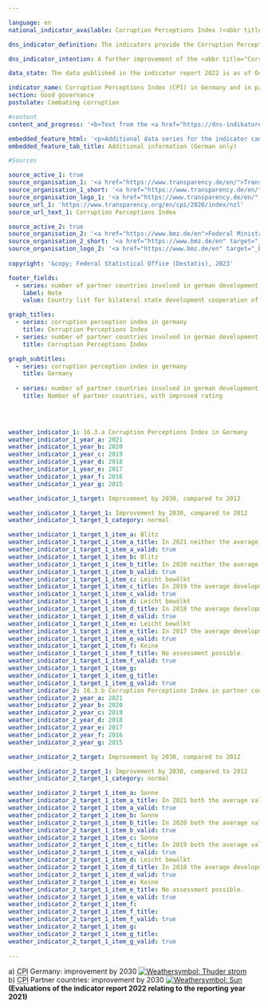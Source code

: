 ```yaml
---

language: en    
national_indicator_available: Corruption Perceptions Index (<abbr title="Corruption Perception Index" tabindex="0">CPI</abbr>) in Germany and in partner countries in the German development cooperation    

dns_indicator_definition: The indicators provide the Corruption Perceptions Index (<abbr title="Corruption Perception Index" tabindex="0">CPI</abbr>) from Transparency International for Germany (16.3.a) as well as the number of partner countries of German development assistance whose <abbr title="Corruption Perception Index" tabindex="0">CPI</abbr> has improved compared with 2012&nbsp;(16.3.b). The <abbr title="Corruption Perception Index" tabindex="0">CPI</abbr> measures how strongly corruption in the public sector is perceived in a country.    

dns_indicator_intention: A further improvement of the <abbr title="Corruption Perception Index" tabindex="0">CPI</abbr> for Germany is targeted for 2030. In addition, the <abbr title="Corruption Perception Index" tabindex="0">CPI</abbr> in the majority of partner countries involved in German development assistance should also improve. The base year in each case is 2012.    

data_state: The data published in the indicator report 2022 is as of Oct 31 2022. The data shown on this platform is updated regularly, so that more current data may be available online than published in the <a href="https://dns-indikatoren.de/en/publications_reports/">indicator report 2022</a>.    

indicator_name: Corruption Perceptions Index (CPI) in Germany and in partner countries in the German development cooperation    
section: Good governance    
postulate: Combating corruption    

#content     
content_and_progress: '<b>Text from the <a href="https://dns-indikatoren.de/en/publications_reports/">Indicator Report 2022&nbsp;</a></b><br><br>The study on <abbr title="Corruption Perception Index" tabindex="0">CPI</abbr> conducted by Transparency International is the most comprehensive overview study on perceived public sector corruption. The <abbr title="Corruption Perception Index" tabindex="0">CPI</abbr> is a composite indicator that is based on various expert and corporate surveys regarding the perception of corruption in the public sector. Depending on the survey, underlying definitions of corruption may differ, and the sources used for calculations may change over time. The results of these surveys are prone to distortions due to information about prior <abbr title="Corruption Perception Index" tabindex="0">CPI</abbr> values or results from similar studies. The index includes all countries for which at least three selected surveys are available. In its analysis of the <abbr title="Corruption Perception Index" tabindex="0">CPI</abbr>, the Joint Research Centre of the European Commission points out that, the statistical significance of the change must also be examined when the results are interpreted and that even in the case of statistically significant differences, the results of this indicator should be interpreted with caution. Hence, comparison over time and among countries is limited.<br><br>Compared to 2012, Germany’s score improved from 79&nbsp;to 80&nbsp;points in 2021. This value has worsen in comparison to 2017, which means that Germany comes to tenth place in the ranking. Though, compared with 2012, this change should not be viewed as statistically significant (at a significance level of 5&nbsp;%).<br><br>The Federal Statistical Office also gathers information on the topic of corruption as part of its satisfaction survey on official services. According to this survey, during their contact with public authorities 3.9&nbsp;% of the population had the impression in 2021&nbsp;that public service employees were susceptible to corruption. In the corresponding survey of companies, 4.0&nbsp;% of companies had the impression that public service employees were open to corruption.<br><br>The Police Crime Statistics record all criminal matters that become known to the police. In 2021, 712&nbsp;cases of accepting/granting a benefit as well as taking/offering a bribe were recorded in the public sector. Furthermore, the Police Crime Statistics also list cases where bribes were taken or offered in commercial practice as well as concomitant offences of corruption such as fraud and breach of trust, document forgery, agreements in restriction of competition upon invitations to tender, obstruction of punishment, false certification in public office and violation of official secrecy.<br><br>With reference to German official development assistance, 48&nbsp;of the 87&nbsp;partner countries evaluated by the <abbr title="Corruption Perception Index" tabindex="0">CPI</abbr> scored better in 2021&nbsp;compared with 2012. In the review period, the number of partner countries developing in a positive direction has increased each year up to 2016. Their number decreased slightly in 2018&nbsp;and increased again in the subsequent years. As many as 31&nbsp;partner countries of German development assistance reported a statistically significant improvement (at a significance level of 5&nbsp;%) in 2021&nbsp;compared with 2012. In 2014, six partner countries had reported a significant improvement.'    

embedded_feature_html: '<p>Additional data series for the indicator can be found <a href="https://dnsTestEnvironment.github.io/dns-indicators/en/public/AddInfos/en/16_3_ab.pdf" target="_blank" >here</a>.</p><br><small>Note: You can display the PDF document directly in your browser or download the PDF document and open it with a PDF reader of your choice. We will be happy to advise you.</small>'
embedded_feature_tab_title: Additional information (German only)    

#Sources    

source_active_1: true
source_organisation_1: '<a href="https://www.transparency.de/en/">Transparency International e.V.</a>'
source_organisation_1_short: '<a href="https://www.transparency.de/en/" target="_blank">Transparency International e.V.</a>'
source_organisation_logo_1: '<a href="https://www.transparency.de/en/" target="_blank"><img src="www.dnsTestEnvironment.github.io/dns-indicators/public/OrgImgEn/ta.png" alt="Transparency International e.V." title=" Click here to visit the homepage of the organizationTransparency International e.V." style="height:60px; width:148px; border: transparent"/></a>'
source_url_1: 'https://www.transparency.org/en/cpi/2020/index/nzl'
source_url_text_1: Corruption Perceptions Index

source_active_2: true
source_organisation_2: '<a href="https://www.bmz.de/en">Federal Ministry for Economic Cooperation and Development</a>'
source_organisation_2_short: '<a href="https://www.bmz.de/en" target="_blank">Federal Ministry for Economic Cooperation and Development</a>'
source_organisation_logo_2: '<a href="https://www.bmz.de/en" target="_blank"><img src="www.dnsTestEnvironment.github.io/dns-indicators/public/OrgImgEn/bmz.png" alt="Federal Ministry for Economic Cooperation and Development" title=" Click here to visit the homepage of the organizationFederal Ministry for Economic Cooperation and Development" style="height:60px; width:148px; border: transparent"/></a>'
    
copyright: '&copy; Federal Statistical Office (Destatis), 2023'    

footer_fields:
  - series: number of partner countries involved in german development cooperation with improved cpi scores compared with 2012
    label: Note
    value: Country list for bilateral state development cooperation of the German Federal Ministry for Economic Cooperation and Development was updated in 2022. Data in the time series have been revised accordingly.    

graph_titles: 
  - series: corruption perception index in germany
    title: Corruption Perceptions Index
  - series: number of partner countries involved in german development cooperation with improved cpi scores compared with 2012
    title: Corruption Perceptions Index    

graph_subtitles: 
  - series: corruption perception index in germany
    title: Germany
    
  - series: number of partner countries involved in german development cooperation with improved cpi scores compared with 2012
    title: Number of partner countries, with improved rating
        

            

weather_indicator_1: 16.3.a Corruption Perceptions Index in Germany
weather_indicator_1_year_a: 2021
weather_indicator_1_year_b: 2020
weather_indicator_1_year_c: 2019
weather_indicator_1_year_d: 2018
weather_indicator_1_year_e: 2017
weather_indicator_1_year_f: 2016
weather_indicator_1_year_g: 2015

weather_indicator_1_target: Improvement by 2030, compared to 2012

weather_indicator_1_target_1: Improvement by 2030, compared to 2012
weather_indicator_1_target_1_category: normal

weather_indicator_1_target_1_item_a: Blitz
weather_indicator_1_target_1_item_a_title: In 2021 neither the average value nor the last change pointed in the right direction.
weather_indicator_1_target_1_item_a_valid: true
weather_indicator_1_target_1_item_b: Blitz
weather_indicator_1_target_1_item_b_title: In 2020 neither the average value nor the last change pointed in the right direction.
weather_indicator_1_target_1_item_b_valid: true
weather_indicator_1_target_1_item_c: Leicht bewölkt
weather_indicator_1_target_1_item_c_title: In 2019 the average development aimed in the right direction, but in the previous year there had been a development in the wrong direction or no change at all.
weather_indicator_1_target_1_item_c_valid: true
weather_indicator_1_target_1_item_d: Leicht bewölkt
weather_indicator_1_target_1_item_d_title: In 2018 the average development aimed in the right direction, but in the previous year there had been a development in the wrong direction or no change at all.
weather_indicator_1_target_1_item_d_valid: true
weather_indicator_1_target_1_item_e: Leicht bewölkt
weather_indicator_1_target_1_item_e_title: In 2017 the average development aimed in the right direction, but in the previous year there had been a development in the wrong direction or no change at all.
weather_indicator_1_target_1_item_e_valid: true
weather_indicator_1_target_1_item_f: Keine
weather_indicator_1_target_1_item_f_title: No assessment possible.
weather_indicator_1_target_1_item_f_valid: true
weather_indicator_1_target_1_item_g: 
weather_indicator_1_target_1_item_g_title: 
weather_indicator_1_target_1_item_g_valid: true
weather_indicator_2: 16.3.b Corruption Perceptions Index in partner countries involved in German development cooperation
weather_indicator_2_year_a: 2021
weather_indicator_2_year_b: 2020
weather_indicator_2_year_c: 2019
weather_indicator_2_year_d: 2018
weather_indicator_2_year_e: 2017
weather_indicator_2_year_f: 2016
weather_indicator_2_year_g: 2015

weather_indicator_2_target: Improvement by 2030, compared to 2012

weather_indicator_2_target_1: Improvement by 2030, compared to 2012
weather_indicator_2_target_1_category: normal

weather_indicator_2_target_1_item_a: Sonne
weather_indicator_2_target_1_item_a_title: In 2021 both the average value and the previous annual change pointed in the right direction.
weather_indicator_2_target_1_item_a_valid: true
weather_indicator_2_target_1_item_b: Sonne
weather_indicator_2_target_1_item_b_title: In 2020 both the average value and the previous annual change pointed in the right direction.
weather_indicator_2_target_1_item_b_valid: true
weather_indicator_2_target_1_item_c: Sonne
weather_indicator_2_target_1_item_c_title: In 2019 both the average value and the previous annual change pointed in the right direction.
weather_indicator_2_target_1_item_c_valid: true
weather_indicator_2_target_1_item_d: Leicht bewölkt
weather_indicator_2_target_1_item_d_title: In 2018 the average development aimed in the right direction, but in the previous year there had been a development in the wrong direction or no change at all.
weather_indicator_2_target_1_item_d_valid: true
weather_indicator_2_target_1_item_e: Keine
weather_indicator_2_target_1_item_e_title: No assessment possible.
weather_indicator_2_target_1_item_e_valid: true
weather_indicator_2_target_1_item_f: 
weather_indicator_2_target_1_item_f_title: 
weather_indicator_2_target_1_item_f_valid: true
weather_indicator_2_target_1_item_g: 
weather_indicator_2_target_1_item_g_title: 
weather_indicator_2_target_1_item_g_valid: true    
    
---
```



<div>
  <div class="my-header">
    <label class="default">a) <abbr title="Corruption Perception Index" tabindex="0">CPI</abbr> Germany: improvement by 2030
      <a href="www.dnsTestEnvironment.github.io/dns-indicators/en/status"><img src="https://g205sdgs.github.io/sdg-indicators/public/Wettersymbole/Blitz.png" title="In 2021 neither the average value nor the last change pointed in the right direction." alt="Weathersymbol: Thuder strom"/>
      </a>
    </label>
  </div>
</div>
<div>
  <div class="my-header">
    <label class="default">b) <abbr title="Corruption Perception Index" tabindex="0">CPI</abbr> Partner countries: improvement by 2030
      <a href="www.dnsTestEnvironment.github.io/dns-indicators/en/status"><img src="https://g205sdgs.github.io/sdg-indicators/public/Wettersymbole/Sonne.png" title="In 2021 both the average value and the previous annual change pointed in the right direction." alt="Weathersymbol: Sun"/>
      </a>
    </label>
  </div>
</div>
<div class="my-header-note">
  <label class="default"><b>(Evaluations of the indicator report 2022 relating to the reporting year 2021)
  </b></label>
</div>